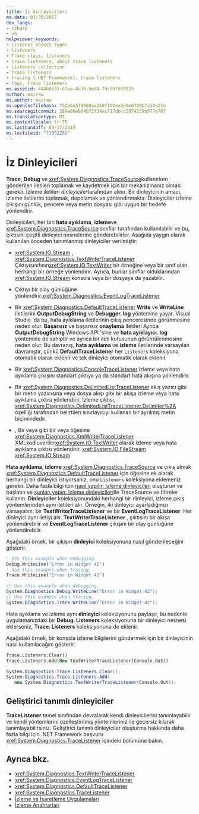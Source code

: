 ```yaml
---
title: İz Dinleyicileri
ms.date: 03/30/2017
dev_langs:
- csharp
- vb
helpviewer_keywords:
- Listener object types
- listeners
- Trace class, listeners
- trace listeners, about trace listeners
- Listeners collection
- trace listeners
- tracing [.NET Framework], trace listeners
- logs, trace listeners
ms.assetid: 444b0d33-67ea-4c36-9e94-79c50f839025
author: mairaw
ms.author: mairaw
ms.openlocfilehash: 752a6a5f9608aa260f192ee3e9e0709b7a10e27e
ms.sourcegitcommit: 289e06e904b72f34ac717dbcc5074239b977e707
ms.translationtype: MT
ms.contentlocale: tr-TR
ms.lasthandoff: 09/17/2019
ms.locfileid: "71052282"
---
```

# <a name="trace-listeners"></a>İz Dinleyicileri
**Trace**, **Debug** ve <xref:System.Diagnostics.TraceSource>kullanırken gönderilen iletileri toplamak ve kaydetmek için bir mekanizmanız olması gerekir. İzleme iletileri *dinleyiciler*tarafından alınır. Bir dinleyicinin amacı, izleme iletilerini toplamak, depolamak ve yönlendirmaktır. Dinleyiciler izleme çıkışını günlük, pencere veya metin dosyası gibi uygun bir hedefe yönlendirir.  
  
 Dinleyicileri, her biri **hata ayıklama**, **izleme**ve <xref:System.Diagnostics.TraceSource> sınıflar tarafından kullanılabilir ve bu, çıktısını çeşitli dinleyici nesnelerine gönderebilirler. Aşağıda yaygın olarak kullanılan önceden tanımlanmış dinleyiciler verilmiştir:  
  
- <xref:System.IO.Stream> , <xref:System.Diagnostics.TextWriterTraceListener> Çıktıyısınıfının<xref:System.IO.TextWriter> bir örneğine veya bir sınıf olan herhangi bir örneğe yönlendirir. Ayrıca, bunlar sınıflar olduklarından <xref:System.IO.Stream> konsola veya bir dosyaya da yazabilir.  
  
- Çıktıyı bir olay günlüğüne yönlendirir.<xref:System.Diagnostics.EventLogTraceListener>  
  
- Bir <xref:System.Diagnostics.DefaultTraceListener> **Write** ve **WriteLine** iletilerini **OutputDebugString** ve **Debugger. log** yöntemine yayar. Visual Studio 'da bu, hata ayıklama iletilerinin çıkış penceresinde görünmesine neden olur. **Başarısız** ve başarısız **onaylama** Iletileri Ayrıca **OutputDebugString** Windows API 'sine ve **hata ayıklayıcı. log** yöntemine de sahiptir ve ayrıca bir ileti kutusunun görüntülenmesine neden olur. Bu davranış, **hata ayıklama** ve **izleme** iletilerinde varsayılan davranıştır, çünkü **DefaultTraceListener** her `Listeners` koleksiyona otomatik olarak eklenir ve tek dinleyici otomatik olarak eklenir.  
  
- Bir <xref:System.Diagnostics.ConsoleTraceListener> izleme veya hata ayıklama çıkışını standart çıktıya ya da standart hata akışına yönlendirir.  
  
- Bir <xref:System.Diagnostics.DelimitedListTraceListener> akış yazıcı gibi bir metin yazıcısına veya dosya akışı gibi bir akışa izleme veya hata ayıklama çıktısı yönlendirir. İzleme çıktısı, <xref:System.Diagnostics.DelimitedListTraceListener.Delimiter%2A> özelliği tarafından belirtilen sınırlayıcıyı kullanan bir ayrılmış metin biçimindedir.  
  
- , Bir veya gibi bir veya öğesine <xref:System.Diagnostics.XmlWriterTraceListener> XMLkodluveriler<xref:System.IO.TextWriter> olarak izleme veya hata ayıklama çıktısı yönlendirir. <xref:System.IO.FileStream> <xref:System.IO.Stream>  
  
 **Hata ayıklama**, **izleme** <xref:System.Diagnostics.TraceSource> ve çıkış almak <xref:System.Diagnostics.DefaultTraceListener> için öğesine ek olarak herhangi bir dinleyici istiyorsanız, onu `Listeners` koleksiyona eklemeniz gerekir. Daha fazla bilgi için [nasıl yapılır: İzleme dinleyicileri](how-to-create-and-initialize-trace-listeners.md) oluşturun ve başlatın ve [şunları yapın: Izleme dinleyicileri](how-to-use-tracesource-and-filters-with-trace-listeners.md)Ile TraceSource ve filtreler kullanın. **Dinleyiciler** koleksiyonundaki herhangi bir dinleyici, izleme çıkış yöntemlerinden aynı iletileri alır. Örneğin, iki dinleyici ayarladığınızı varsayalım: bir **TextWriterTraceListener** ve bir **EventLogTraceListener**. Her dinleyici aynı iletiyi alır. **TextWriterTraceListener** , çıktısını bir akışa yönlendirebilir ve **EventLogTraceListener** çıkışını bir olay günlüğüne yönlendirebilir.  
  
 Aşağıdaki örnek, bir çıkışın **dinleyici** koleksiyonuna nasıl gönderileceğini gösterir.  
  
```vb  
' Use this example when debugging.  
Debug.WriteLine("Error in Widget 42")  
' Use this example when tracing.  
Trace.WriteLine("Error in Widget 42")  
```  
  
```csharp  
// Use this example when debugging.  
System.Diagnostics.Debug.WriteLine("Error in Widget 42");  
// Use this example when tracing.  
System.Diagnostics.Trace.WriteLine("Error in Widget 42");  
```  
  
 Hata ayıklama ve izleme aynı **dinleyici** koleksiyonunu paylaşır, bu nedenle uygulamanızdaki bir **Debug. Listeners** koleksiyonuna bir dinleyici nesnesi eklerseniz, **Trace. Listeners** koleksiyonuna de eklenir.  
  
 Aşağıdaki örnek, bir konsola izleme bilgilerini göndermek için bir dinleyicinin nasıl kullanılacağını gösterir:  
  
```vb  
Trace.Listeners.Clear()  
Trace.Listeners.Add(New TextWriterTraceListener(Console.Out))  
```  
  
```csharp  
System.Diagnostics.Trace.Listeners.Clear();  
System.Diagnostics.Trace.Listeners.Add(  
   new System.Diagnostics.TextWriterTraceListener(Console.Out));  
```  
  
## <a name="developer-defined-listeners"></a>Geliştirici tanımlı dinleyiciler  
 **TraceListener** temel sınıfından devralarak kendi dinleyicilerini tanımlayabilir ve kendi yöntemlerini özelleştirilmiş yöntemleriniz ile geçersiz kılarak tanımlayabilirsiniz. Geliştirici tanımlı dinleyiciler oluşturma hakkında daha fazla bilgi için .NET Framework başvuru <xref:System.Diagnostics.TraceListener> içindeki bölümüne bakın.  
  
## <a name="see-also"></a>Ayrıca bkz.

- <xref:System.Diagnostics.TextWriterTraceListener>
- <xref:System.Diagnostics.EventLogTraceListener>
- <xref:System.Diagnostics.DefaultTraceListener>
- <xref:System.Diagnostics.TraceListener>
- [İzleme ve İşaretleme Uygulamaları](tracing-and-instrumenting-applications.md)
- [İzleme Anahtarları](trace-switches.md)

